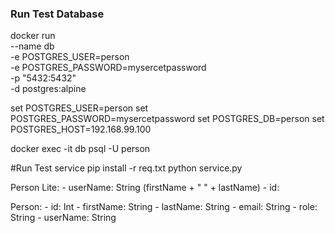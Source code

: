 ### Run Test Database


docker run \
    --name db \
    -e POSTGRES_USER=person \
    -e POSTGRES_PASSWORD=mysercetpassword \
    -p "5432:5432" \
    -d postgres:alpine

set POSTGRES_USER=person
set POSTGRES_PASSWORD=mysercetpassword
set POSTGRES_DB=person
set POSTGRES_HOST=192.168.99.100

docker exec -it db psql -U person

#Run Test service
pip install -r req.txt
python service.py

Person Lite:
    - userName: String (firstName + " " + lastName)
    - id:

Person:
    - id: Int
    - firstName: String
    - lastName: String
    - email: String
    - role: String
    - userName: String

